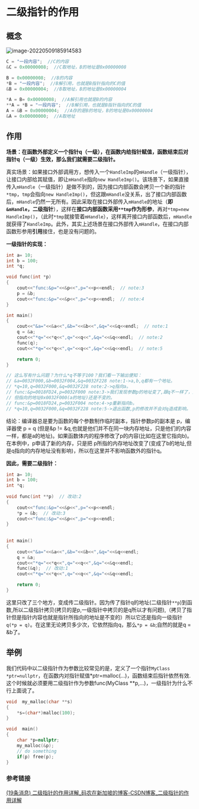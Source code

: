 # 二级指针的作用

## 概念

![image-20220509185914583](https://hanbabang-1311741789.cos.ap-chengdu.myqcloud.com/Pics/image-20220509185914583.png)

```cpp
C = "一段内容";  //C的内容
&C = 0x00000008;  //C取地址，B的地址是0x00000008

B = 0x00000008;  //B的内容 
*B = "一段内容";  //B解引用，也就是B指针指向的C的值
&B = 0x00000004;  //B取地址，B的地址是0x00000004

*A = B= 0x00000008;  //A解引用也就是B的内容 
**A = *B = "一段内容";  //B解引用，也就是B指针指向的C的值
A = &B = 0x00000004;  //A存的是B的地址，B的地址是0x00000004
&A = 0x00000000;  //A取地址
```

## 作用

**场景：在函数外部定义一个指针q（一级），在函数内给指针赋值，函数结束后对指针q（一级）生效，那么我们就需要二级指针。**

真实场景：如果接口外部调用方，想传入一个`HandleImp`的`mHandle`（一级指针），让接口内部给其赋值，即让`mHandle`指向`new HandleImp()`。该场景下，如果直接传入`mHandle`（一级指针）是做不到的，因为接口内部函数会拷贝一个新的指针`*tmp`，`tmp`会指向`new HandleImp()`，但这跟`mHandle`没关系，出了接口内部函数后，`mHandle`仍然一无所有。因此采取在接口外部传入`mHandle`的地址（**即`&mHandle`，二级指针**），这样在**接口内部函数采用`**tmp`作为形参**，再对`*tmp=new HandleImp()`，（此时`*tmp`就接管着`mHandle`），这样离开接口内部函数后，`mHandle`就获得了`HandleImp`。此外，其实上述场景在接口外部传入`mHandle`，在接口内部函数形参用**引用**接住，也是没有问题的。

**一级指针的实现：**

```cpp
int a= 10;
int b = 100;
int *q;

void func(int *p)
{
	cout<<"func:&p="<<&p<<",p="<<p<<endl;  // note:3
	p = &b;
	cout<<"func:&p="<<&p<<",p="<<p<<endl;  // note:4
}

int main()
{
	cout<<"&a="<<&a<<",&b="<<&b<<",&q="<<&q<<endl;  // note:1
	q = &a;
	cout<<"*q="<<*q<<",q="<<q<<",&q="<<&q<<endl;  // note:2
	func(q);
	cout<<"*q="<<*q<<",q="<<q<<",&q="<<&q<<endl;  // note:5

	return 0;
}

// 这么写有什么问题？为什么*q不等于100？我们看一下输出便知：
// &a=0032F000,&b=0032F004,&q=0032F228 note:1->a,b,q都有一个地址。
// *q=10,q=0032F000,&q=0032F228 note:2->q指向a。
// func:&p=0018FD24,p=0032F000 note:3->我们发现参数p的地址变了,跟q不一样了，是的参数传递是制作了一个副本,也就是p和q不是同一个指针,
// 但指向的地址0x0032F000(a的地址)还是不变的。
// func:&p=0018FD24,p=0032F004 note:4->p重新指向b。
// *q=10,q=0032F000,&q=0032F228 note:5->退出函数,p的修改并不会对q造成影响。
```

结论：编译器总是要为函数的每个参数制作临时副本，指针参数p的副本是 p，编译器使 p = q (但是&p != &q,也就是他们并不在同一块内存地址，只是他们的内容一样，都是a的地址)。如果函数体内的程序修改了p的内容(比如在这里它指向b)。在本例中，p申请了新的内存，只是把 p所指的内存地址改变了(变成了b的地址,但是q指向的内存地址没有影响)，所以在这里并不影响函数外的指针q。

**因此，需要二级指针：**

```cpp
int a= 10;
int b = 100;
int *q;
 
void func(int **p)  // 改动:2
{
	cout<<"func:&p="<<&p<<",p="<<p<<endl;
	*p = &b;  // 改动:3
	cout<<"func:&p="<<&p<<",p="<<p<<endl;
}
 
 
int main()
{
	cout<<"&a="<<&a<<",&b="<<&b<<",&q="<<&q<<endl;
	q = &a;
	cout<<"*q="<<*q<<",q="<<q<<",&q="<<&q<<endl;
	func(&q);  // 改动:1
	cout<<"*q="<<*q<<",q="<<q<<",&q="<<&q<<endl;

	return 0;
}
```

这里只改了三个地方，变成传二级指针。因为传了指针q的地址(二级指针`**p`)到函数,所以二级指针拷贝(拷贝的是p,一级指针中拷贝的是q所以才有问题),（拷贝了指针但是指针内容也就是指针所指向的地址是不变的）所以它还是指向一级指针`q(*p = q)`。在这里无论拷贝多少次，它依然指向q，那么`*p = &b`;自然的就是q = &b了。

## 举例

我们代码中以二级指针作为参数比较常见的是，定义了一个指针`MyClass *ptr=nullptr`，在函数内对指针赋值*ptr=malloc(...)，函数结束后指针依然有效.这个时候就必须要用二级指针作为参数func(MyClass **p,...)，一级指针为什么不行上面说了。

```c++
void  my_malloc(char **s)
{
	*s=(char*)malloc(100);
}

void  main()  
{
	char *p=nullptr;
	my_malloc(&p);
	// do something
	if(p) free(p);
}
```

### 参考链接

[(19条消息) 二级指针的作用详解_码农在新加坡的博客-CSDN博客_二级指针的作用详解](https://blog.csdn.net/majianfei1023/article/details/46629065?spm=1001.2101.3001.6661.1&depth_1-utm_relevant_index=1)